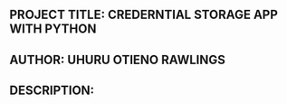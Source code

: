 ## PROJECT TITLE: CREDERNTIAL STORAGE APP WITH PYTHON
## AUTHOR: UHURU OTIENO RAWLINGS
## DESCRIPTION:
